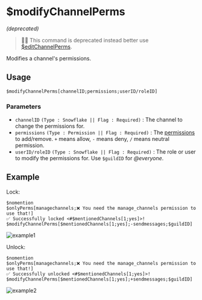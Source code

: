 # $modifyChannelPerms
*(deprecated)*

> 🧙‍♂️ This command is deprecated instead better use [$editChannelPerms](./editChannelPerms.md).

Modifies a channel's permissions.

## Usage
```
$modifyChannelPerms[channelID;permissions;userID/roleID]
```

### Parameters 
- `channelID` `(Type : Snowflake || Flag : Required)` : The channel to change the permissions for.
- `permissions` `(Type : Permission || Flag : Required)` : The [permissions](../resources/permissions.md) to add/remove. `+` means allow, `-` means deny, `/` means neutral permission.
- `userID/roleID` `(Type : Snowflake || Flag : Required)` : The role or user to modify the permissions for. Use `$guildID` for *@everyone*.

## Example
Lock:
```
$nomention
$onlyPerms[managechannels;❌ You need the manage_channels permission to use that!]
✅ Successfully locked <#$mentionedChannels[1;yes]>!
$modifyChannelPerms[$mentionedChannels[1;yes];-sendmessages;$guildID]
```

![example1](https://user-images.githubusercontent.com/69215413/123529809-19d01980-d6c2-11eb-9cc6-c9c9d559c5cb.png)

Unlock:
```
$nomention
$onlyPerms[managechannels;❌ You need the manage_channels permission to use that!]
✅ Successfully unlocked <#$mentionedChannels[1;yes]>!
$modifyChannelPerms[$mentionedChannels[1;yes];+sendmessages;$guildID]
```

![example2](https://user-images.githubusercontent.com/69215413/123529818-33716100-d6c2-11eb-99d9-c9f04399287a.png)
